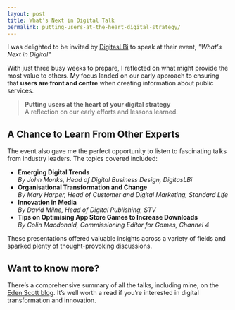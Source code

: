 ```yaml
---
layout: post
title: What's Next in Digital Talk
permalink: putting-users-at-the-heart-digital-strategy/
---
```


I was delighted to be invited by [DigitasLBi](http://www.digitaslbi.com/global/) to speak at their event, *"What's Next in Digital"*  

With just three busy weeks to prepare, I reflected on what might provide the most value to others. My focus landed on our early approach to ensuring that **users are front and centre** when creating information about public services.

> **Putting users at the heart of your digital strategy**  
> A reflection on our early efforts and lessons learned.


## A Chance to Learn From Other Experts

The event also gave me the perfect opportunity to listen to fascinating talks from industry leaders. The topics covered included:

- **Emerging Digital Trends**  
  *By John Monks, Head of Digital Business Design, DigitasLBi*  
- **Organisational Transformation and Change**  
  *By Mary Harper, Head of Customer and Digital Marketing, Standard Life*  
- **Innovation in Media**  
  *By David Milne, Head of Digital Publishing, STV*  
- **Tips on Optimising App Store Games to Increase Downloads**  
  *By Colin Macdonald, Commissioning Editor for Games, Channel 4*

These presentations offered valuable insights across a variety of fields and sparked plenty of thought-provoking discussions.


## Want to know more?  

There’s a comprehensive summary of all the talks, including mine, on the [Eden Scott blog](http://www.edenscott.com/blog/what%E2%80%99s-in-store-for-digital-in-2015). It’s well worth a read if you’re interested in digital transformation and innovation.
